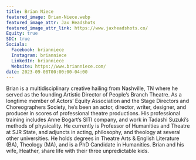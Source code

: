 ```yaml
---
title: Brian Niece
featured_image: Brian-Niece.webp
featured_image_attr: Jax Headshots
featured_image_attr_link: https://www.jaxheadshots.co/
Equity: true
SDC: true
Socials:
  Facebook: brianniece
  Instagram: brianniece
  LinkedIn: brianniece
  Website: https://www.brianniece.com/
date: 2023-09-08T00:00:00-04:00
---
```

Brian is a multidisciplinary creative hailing from Nashville, TN where he served as the founding Artistic Director of People’s Branch Theatre. As a longtime member of Actors’ Equity Association and the Stage Directors and Choreographers Society, he’s been an actor, director, writer, designer, and producer in scores of professional theatre productions. His professional training includes Anne Bogart’s SITI company, and work in Tadashi Suzuki’s methods of physicality. He currently is Professor of Humanities and Theatre at SJR State, and adjuncts in acting, philosophy, and theology at several other universities. He holds degrees in Theatre Arts & English Literature (BA), Theology (MA), and is a PhD Candidate in Humanities. Brian and his wife, Heather, share life with their three unpredictable kids.